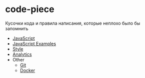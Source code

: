 # code-piece
Кусочки кода и правила написания, которые неплохо было бы запомнить

* [JavaScript](/javascript/javascript.md)
* [JavaScript Examples](/javascript/javascript_code.md)
* [Style](/style/css.md)
* [Analytics](/analytics/terminology.md)
* Other
    * [Git](/other/git.md)
    * [Docker](/other/docker.md)